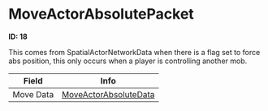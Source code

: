 # MoveActorAbsolutePacket

__ID: 18__

This comes from SpatialActorNetworkData when there is a flag set to force abs position, this only occurs when a player is controlling another mob.

<table><thead><tr><th>Field</th><th>Info</th></tr></thead><tbody>
<tr><td>Move Data</td><td><a href="../types/MoveActorAbsoluteData.md">MoveActorAbsoluteData</a></td></tr>
</tbody></table>